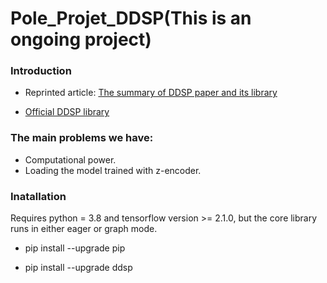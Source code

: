 # Pole_Projet_DDSP(This is an ongoing project)
 
### Introduction

* Reprinted article: [The summary of DDSP paper and its library](https://www.cmwonderland.com/blog/2020/03/01/ddsp_sum/)

* [Official DDSP library](https://github.com/magenta/ddsp)

### The main problems we have:
* Computational power.
* Loading the model trained with z-encoder.


### Inatallation

Requires python = 3.8 and tensorflow version >= 2.1.0, but the core library runs in either eager or graph mode.

* pip install --upgrade pip

* pip install --upgrade ddsp

